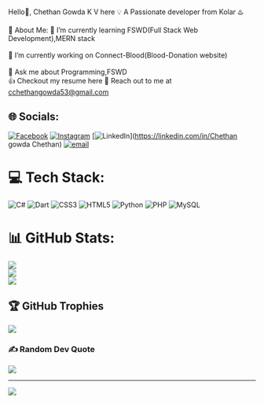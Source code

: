 Hello👋, Chethan Gowda K V here
💡 A Passionate developer from Kolar ♨️

💫 About Me:
🌱 I’m currently learning FSWD(Full Stack Web Development),MERN stack<br><br>
🔭 I’m currently working on Connect-Blood(Blood-Donation website)<br><br>
💬 Ask me about Programming,FSWD<br>
👍 Checkout my resume here
🙌 Reach out to me at cchethangowda53@gmail.com


## 🌐 Socials:
[![Facebook](https://img.shields.io/badge/Facebook-%231877F2.svg?logo=Facebook&logoColor=white)](https://facebook.com/chethangowda.kv) [![Instagram](https://img.shields.io/badge/Instagram-%23E4405F.svg?logo=Instagram&logoColor=white)](https://instagram.com/thenamechetuu) [![LinkedIn](https://img.shields.io/badge/LinkedIn-%230077B5.svg?logo=linkedin&logoColor=white)](https://linkedin.com/in/Chethan gowda Chethan) [![email](https://img.shields.io/badge/Email-D14836?logo=gmail&logoColor=white)](mailto:cchethangowda53@gmail.com) 

# 💻 Tech Stack:
![C#](https://img.shields.io/badge/c%23-%23239120.svg?style=for-the-badge&logo=csharp&logoColor=white) ![Dart](https://img.shields.io/badge/dart-%230175C2.svg?style=for-the-badge&logo=dart&logoColor=white) ![CSS3](https://img.shields.io/badge/css3-%231572B6.svg?style=for-the-badge&logo=css3&logoColor=white) ![HTML5](https://img.shields.io/badge/html5-%23E34F26.svg?style=for-the-badge&logo=html5&logoColor=white) ![Python](https://img.shields.io/badge/python-3670A0?style=for-the-badge&logo=python&logoColor=ffdd54) ![PHP](https://img.shields.io/badge/php-%23777BB4.svg?style=for-the-badge&logo=php&logoColor=white) ![MySQL](https://img.shields.io/badge/mysql-4479A1.svg?style=for-the-badge&logo=mysql&logoColor=white)
# 📊 GitHub Stats:
![](https://github-readme-stats.vercel.app/api?username=Chethan-Gowda-K-V&theme=merko&hide_border=false&include_all_commits=false&count_private=false)<br/>
![](https://nirzak-streak-stats.vercel.app/?user=Chethan-Gowda-K-V&theme=merko&hide_border=false)<br/>
![](https://github-readme-stats.vercel.app/api/top-langs/?username=Chethan-Gowda-K-V&theme=merko&hide_border=false&include_all_commits=false&count_private=false&layout=compact)

## 🏆 GitHub Trophies
![](https://github-profile-trophy.vercel.app/?username=Chethan-Gowda-K-V&theme=radical&no-frame=false&no-bg=true&margin-w=4)

### ✍️ Random Dev Quote
![](https://quotes-github-readme.vercel.app/api?type=horizontal&theme=radical)

---
[![](https://visitcount.itsvg.in/api?id=Chethan-Gowda-K-V&icon=0&color=0)](https://visitcount.itsvg.in)

<!-- Proudly created with GPRM ( https://gprm.itsvg.in ) -->
